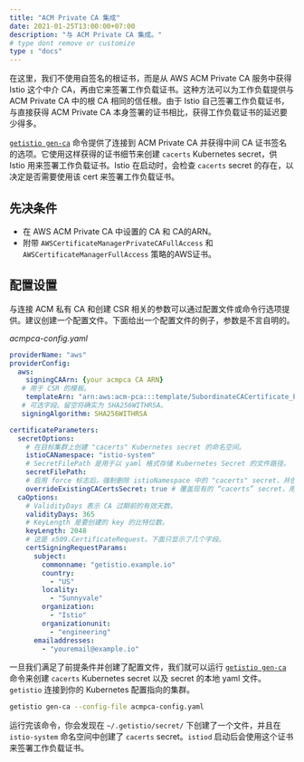 ```yaml
---
title: "ACM Private CA 集成"
date: 2021-01-25T13:00:00+07:00
description: "与 ACM Private CA 集成。"
# type dont remove or customize
type : "docs"
---
```


在这里，我们不使用自签名的根证书，而是从 AWS ACM Private CA 服务中获得 Istio 这个中介 CA，再由它来签署工作负载证书。这种方法可以为工作负载提供与 ACM Private CA 中的根 CA 相同的信任根。由于 Istio 自己签署工作负载证书，与直接获得 ACM Private CA 本身签署的证书相比，获得工作负载证书的延迟要少得多。

[`getistio gen-ca`](/getistio-cli/reference/getistio_gen-ca) 命令提供了连接到 ACM Private CA 并获得中间 CA 证书签名的选项。它使用这样获得的证书细节来创建 `cacerts` Kubernetes  secret，供 Istio 用来签署工作负载证书。Istio 在启动时，会检查 `cacerts` secret 的存在，以决定是否需要使用该 cert 来签署工作负载证书。

## 先决条件

- 在 AWS ACM Private CA 中设置的 CA 和 CA的ARN。
- 附带 `AWSCertificateManagerPrivateCAFullAccess` 和 `AWSCertificateManagerFullAccess` 策略的AWS证书。

## 配置设置

与连接 ACM 私有 CA 和创建 CSR 相关的参数可以通过配置文件或命令行选项提供。建议创建一个配置文件。下面给出一个配置文件的例子，参数是不言自明的。

*acmpca-config.yaml*

```yaml
providerName: "aws"
providerConfig:
  aws:
    signingCAArn: {your acmpca CA ARN}
   # 用于 CSR 的模板。
    templateArn: "arn:aws:acm-pca:::template/SubordinateCACertificate_PathLen0/V1"
   # 可选字段。留空将确实为 SHA256WITHRSA。
   signingAlgorithm: SHA256WITHRSA

certificateParameters:
  secretOptions:
    # 在目标集群上创建 "cacerts" Kubernetes secret 的命名空间。
    istioCANamespace: "istio-system"
    # SecretFilePath 是用于以 yaml 格式存储 Kubernetes Secret 的文件路径。
    secretFilePath:
    # 启用 force 标志后，强制删除 istioNamespace 中的 "cacerts" secret，并创建一个新的 secret。
    overrideExistingCACertsSecret: true # 覆盖现有的 “cacerts” secret，用新的 secret 代替。
  caOptions:
    # ValidityDays 表示 CA 过期前的有效天数。
    validityDays: 365
    # KeyLength 是要创建的 key 的比特位数。
    keyLength: 2048
    # 这是 x509.CertificateRequest。下面只显示了几个字段。
    certSigningRequestParams:
      subject:
        commonname: "getistio.example.io"
        country:
          - "US"
        locality:
          - "Sunnyvale"
        organization:
          - "Istio"
        organizationunit:
          - "engineering"
      emailaddresses:
        - "youremail@example.io"
```

一旦我们满足了前提条件并创建了配置文件，我们就可以运行 [`getistio gen-ca`](/getistio-cli/reference/getistio_gen-ca) 命令来创建 `cacerts` Kubernetes secret 以及 secret 的本地 yaml 文件。`getistio` 连接到你的 Kubernetes 配置指向的集群。

```sh
getistio gen-ca --config-file acmpca-config.yaml
```

运行完该命令，你会发现在 `~/.getistio/secret/` 下创建了一个文件，并且在 `istio-system` 命名空间中创建了 `cacerts` secret。`istiod` 启动后会使用这个证书来签署工作负载证书。

